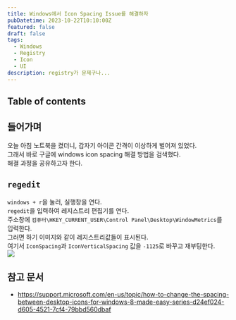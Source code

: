 ```yaml
---
title: Windows에서 Icon Spacing Issue를 해결하자
pubDatetime: 2023-10-22T10:10:00Z
featured: false
draft: false
tags:
  - Windows
  - Registry
  - Icon
  - UI
description: registry가 문제구나...
---
```


## Table of contents

## 들어가며

오늘 아침 노트북을 켰더니, 갑자기 아이콘 간격이 이상하게 벌어져 있었다.  
그래서 바로 구글에 windows icon spacing 해결 방법을 검색했다.  
해결 과정을 공유하고자 한다.

## `regedit`

`windows + r`을 눌러, 실행창을 연다.  
`regedit`을 입력하여 레지스트리 편집기를 연다.  
주소창에 `컴퓨터\HKEY_CURRENT_USER\Control Panel\Desktop\WindowMetrics`를 입력한다.  
그러면 하기 이미지와 같이 레지스트리값들이 표시된다.  
여기서 `IconSpacing`과 `IconVerticalSpacing` 값을 `-1125`로 바꾸고 재부팅한다.  
![](https://res.cloudinary.com/gyunseo-blog/image/upload/v1698669625/resolve-icon-spacing-issue-on-windows-1697952811442.jpeg)

## 참고 문서

- <https://support.microsoft.com/en-us/topic/how-to-change-the-spacing-between-desktop-icons-for-windows-8-made-easy-series-d24ef024-d605-4521-7cf4-79bbd560dbaf>
